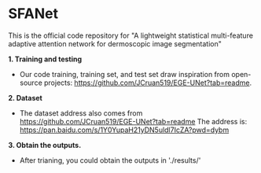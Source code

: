 # SFANet
This is the official code repository for "A lightweight statistical multi-feature adaptive attention network for dermoscopic image segmentation"

**1. Training and testing**

- Our code training, training set, and test set draw inspiration from open-source projects: https://github.com/JCruan519/EGE-UNet?tab=readme. 

**2. Dataset**

- The dataset address also comes from https://github.com/JCruan519/EGE-UNet?tab=readme The address is: https://pan.baidu.com/s/1Y0YupaH21yDN5uldl7IcZA?pwd=dybm

**3. Obtain the outputs.**
- After trianing, you could obtain the outputs in './results/'
